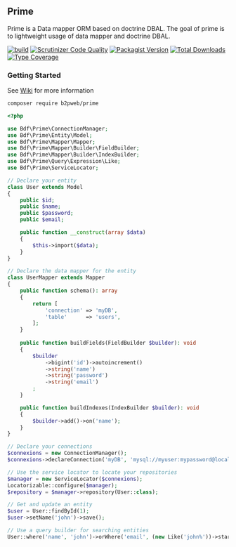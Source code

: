 ## Prime

Prime is a Data mapper ORM based on doctrine DBAL. 
The goal of prime is to lightweight usage of data mapper and doctrine DBAL.

[![build](https://github.com/b2pweb/bdf-prime/actions/workflows/php.yml/badge.svg)](https://github.com/b2pweb/bdf-prime/actions/workflows/php.yml)
[![Scrutinizer Code Quality](https://scrutinizer-ci.com/g/b2pweb/bdf-prime/badges/quality-score.png?b=2.0)](https://scrutinizer-ci.com/g/b2pweb/bdf-prime/?branch=2.0)
[![Packagist Version](https://img.shields.io/packagist/v/b2pweb/bdf-prime.svg)](https://packagist.org/packages/b2pweb/bdf-prime)
[![Total Downloads](https://img.shields.io/packagist/dt/b2pweb/bdf-prime.svg)](https://packagist.org/packages/b2pweb/bdf-prime)
[![Type Coverage](https://shepherd.dev/github/b2pweb/bdf-prime/coverage.svg)](https://shepherd.dev/github/b2pweb/bdf-prime)


### Getting Started

See [Wiki](./wiki) for more information

```bash
composer require b2pweb/prime
```

```PHP
<?php

use Bdf\Prime\ConnectionManager;
use Bdf\Prime\Entity\Model;
use Bdf\Prime\Mapper\Mapper;
use Bdf\Prime\Mapper\Builder\FieldBuilder;
use Bdf\Prime\Mapper\Builder\IndexBuilder;
use Bdf\Prime\Query\Expression\Like;
use Bdf\Prime\ServiceLocator;

// Declare your entity
class User extends Model
{
    public $id;
    public $name;
    public $password;
    public $email;

    public function __construct(array $data) 
    {
        $this->import($data);
    }
}

// Declare the data mapper for the entity
class UserMapper extends Mapper
{
    public function schema(): array
    {
        return [
            'connection' => 'myDB',
            'table'      => 'users',
        ];
    }
    
    public function buildFields(FieldBuilder $builder): void
    {
        $builder
            ->bigint('id')->autoincrement()
            ->string('name')
            ->string('password')
            ->string('email')
        ;
    }

    public function buildIndexes(IndexBuilder $builder): void
    {
        $builder->add()->on('name');
    }
}

// Declare your connections
$connexions = new ConnectionManager();
$connexions->declareConnection('myDB', 'mysql://myuser:mypassword@localhost');

// Use the service locator to locate your repositories
$manager = new ServiceLocator($connexions);
Locatorizable::configure($manager);
$repository = $manager->repository(User::class);

// Get and update an entity
$user = User::findById(1);
$user->setName('john')->save();

// Use a query builder for searching entities 
User::where('name', 'john')->orWhere('email', (new Like('john%'))->startsWith())->all();
```
